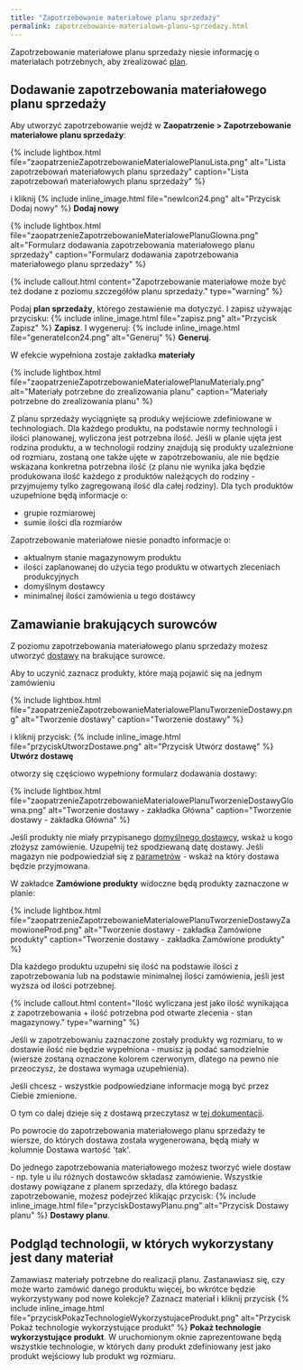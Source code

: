 ```yaml
---
title: "Zapotrzebowanie materiałowe planu sprzedaży"
permalink: zapotrzebowanie-materialowe-planu-sprzedazy.html
---
```


Zapotrzebowanie materiałowe planu sprzedaży niesie informację o materiałach potrzebnych, aby zrealizować [plan](plany-sprzedazy).

## Dodawanie zapotrzebowania materiałowego planu sprzedaży

Aby utworzyć zapotrzebowanie wejdź w **Zaopatrzenie > Zapotrzebowanie materiałowe planu sprzedaży**:

{% include lightbox.html file="zaopatrzenieZapotrzebowanieMaterialowePlanuLista.png" alt="Lista zapotrzebowań materiałowych planu sprzedaży" caption="Lista zapotrzebowań materiałowych planu sprzedaży" %}

i kliknij {% include inline_image.html file="newIcon24.png" alt="Przycisk Dodaj nowy" %} **Dodaj nowy**  

{% include lightbox.html file="zaopatrzenieZapotrzebowanieMaterialowePlanuGlowna.png" alt="Formularz dodawania zapotrzebowania materiałowego planu sprzedaży" caption="Formularz dodawania zapotrzebowania materiałowego planu sprzedaży" %}

{% include callout.html content="Zapotrzebowanie materiałowe może być też dodane z poziomu szczegółów planu sprzedaży." type="warning" %}

Podaj **plan sprzedaży**, którego zestawienie ma dotyczyć. I zapisz używając przycisku: {% include inline_image.html file="zapisz.png" alt="Przycisk Zapisz" %} **Zapisz**. I wygeneruj: {% include inline_image.html file="generateIcon24.png" alt="Generuj" %} **Generuj**.

W efekcie wypełniona zostaje zakładka **materiały**

{% include lightbox.html file="zaopatrzenieZapotrzebowanieMaterialowePlanuMaterialy.png" alt="Materiały potrzebne do zrealizowania planu" caption="Materiały potrzebne do zrealizowania planu" %}

Z planu sprzedaży wyciągnięte są produky wejściowe zdefiniowane w technologiach. Dla każdego produktu, na podstawie normy technologii i ilości planowanej, wyliczona jest potrzebna ilość. Jeśli w planie ujęta jest rodzina produktu, a w technologii rodziny znajdują się produkty uzależnione od rozmiaru, zostaną one także ujęte w zapotrzebowaniu, ale nie będzie wskazana konkretna potrzebna ilość (z planu nie wynika jaka będzie produkowana ilość każdego z produktów należących do rodziny - przyjmujemy tylko zagregowaną ilość dla całej rodziny). Dla tych produktów uzupełnione będą informacje o:
- grupie rozmiarowej
- sumie ilości dla rozmiarów

Zapotrzebowanie materiałowe niesie ponadto informacje o:
- aktualnym stanie magazynowym produktu 
- ilości zaplanowanej do użycia tego produktu w otwartych zleceniach produkcyjnych
- domyślnym dostawcy
- minimalnej ilości zamówienia u tego dostawcy

## Zamawianie brakujących surowców

Z poziomu zapotrzebowania materiałowego planu sprzedaży możesz utworzyć [dostawy](/dostawy) na brakujące surowce.

Aby to uczynić zaznacz produkty, które mają pojawić się na jednym zamówieniu

{% include lightbox.html file="zaopatrzenieZapotrzebowanieMaterialowePlanuTworzenieDostawy.png" alt="Tworzenie dostawy" caption="Tworzenie dostawy" %}

i kliknij przycisk: {% include inline_image.html file="przyciskUtworzDostawe.png" alt="Przycisk Utwórz dostawę" %} **Utwórz dostawę**

otworzy się częściowo wypełniony formularz dodawania dostawy:

{% include lightbox.html file="zaopatrzenieZapotrzebowanieMaterialowePlanuTworzenieDostawyGlowna.png" alt="Tworzenie dostawy - zakładka Główna" caption="Tworzenie dostawy - zakładka Główna" %}

Jeśli produkty nie miały przypisanego [domyślnego dostawcy](/firmy), wskaż u kogo złożysz zamówienie. Uzupełnij też spodziewaną datę dostawy. Jeśli magazyn nie podpowiedział się z [parametrów](/parametry-zaopatrzenie.html#dostawy) - wskaż na który dostawa będzie przyjmowana.

W zakładce **Zamówione produkty** widoczne będą produkty zaznaczone w planie:

{% include lightbox.html file="zaopatrzenieZapotrzebowanieMaterialowePlanuTworzenieDostawyZamowioneProd.png" alt="Tworzenie dostawy - zakładka Zamówione produkty" caption="Tworzenie dostawy - zakładka Zamówione produkty" %}

Dla każdego produktu uzupełni się ilość na podstawie ilości z zapotrzebowania lub na podstawie minimalnej ilości zamówienia, jeśli jest wyższa od ilości potrzebnej.

{% include callout.html content="Ilość wyliczana jest jako ilość wynikająca z zapotrzebowania + ilość potrzebna pod otwarte zlecenia - stan magazynowy." type="warning" %}

Jeśli w zapotrzebowaniu zaznaczone zostały produkty wg rozmiaru, to w dostawie ilość nie będzie wypełniona - musisz ją podać samodzielnie (wiersze zostaną oznaczone kolorem czerwonym, dlatego na pewno nie przeoczysz, że dostawa wymaga uzupełnienia).

Jeśli chcesz - wszystkie podpowiedziane informacje mogą być przez Ciebie zmienione.

O tym co dalej dzieje się z dostawą przeczytasz w [tej dokumentacji](/dostawy). 

Po powrocie do zapotrzebowania materiałowego planu sprzedaży te wiersze, do których dostawa została wygenerowana, będą miały w kolumnie Dostawa wartość 'tak'.

Do jednego zapotrzebowania materiałowego możesz tworzyć wiele dostaw - np. tyle u ilu różnych dostawców składasz zamówienie. Wszystkie dostawy powiązane z planem sprzedaży, dla którego badasz zapotrzebowanie, możesz podejrzeć klikając przycisk: {% include inline_image.html file="przyciskDostawyPlanu.png" alt="Przycisk Dostawy planu" %} **Dostawy planu**.

## Podgląd technologii, w których wykorzystany jest dany materiał

Zamawiasz materiały potrzebne do realizacji planu. Zastanawiasz się, czy może warto zamówić danego produktu więcej, bo wkrótce będzie wykorzystywany pod nowe kolekcje? Zaznacz materiał i kliknij przycisk {% include inline_image.html file="przyciskPokazTechnologieWykorzystujaceProdukt.png" alt="Przycisk Pokaż technologie wykorzystujące produkt" %} **Pokaż technologie wykorzystujące produkt**. W uruchomionym oknie zaprezentowane będą wszystkie technologie, w których dany produkt zdefiniowany jest jako produkt wejściowy lub produkt wg rozmiaru.






